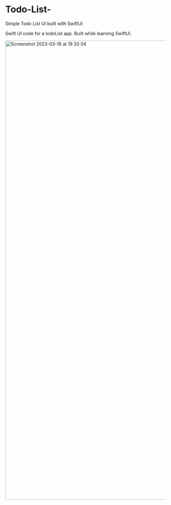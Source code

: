 # Todo-List-
Simple Todo List UI built with SwiftUI

Swift UI code for a todoList app. Built while learning SwiftUI. 


<img width="1440" alt="Screenshot 2023-03-16 at 19 20 04" src="https://user-images.githubusercontent.com/61257398/225717636-fc76d2b6-841c-41a8-b93a-06c522de7c0c.png">

